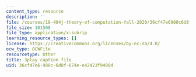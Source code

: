 ```yaml
---
content_type: resource
description: ''
file: /courses/18-404j-theory-of-computation-fall-2020/36cf47e6980c6d8f674ee42423f9490d_m9eHViDPAJQ.srt
file_size: 101508
file_type: application/x-subrip
learning_resource_types: []
license: https://creativecommons.org/licenses/by-nc-sa/4.0/
ocw_type: OCWFile
resourcetype: Other
title: 3play caption file
uid: 36cf47e6-980c-6d8f-674e-e42423f9490d
---
```

